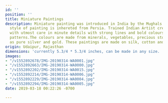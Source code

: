 ```yaml
---
id: ''
position: ''
title: Miniature Paintings
description: Miniature painting was introduced in India by the Mughals but this distinctive
  style of painting is inhereted from Persia. Trained Indian Artist create the paintings
  with utmost care in minute details with strong lines and bold colours in harmonious
  patterns.The colours are made from minerals, vegetables, precious stones as well
  as pure silver and gold. These paintings are made on silk, cotton and paper.
origin: Udaipur, Rajasthan
dimensions: 'currently 5.3/4 * 5.3/4 inches, can be made in any size. '
images:
- "/v1552892678/IMG-20190314-WA0001.jpg"
- "/v1552892663/IMG-20190314-WA0000.jpg"
- "/v1552892202/IMG-20190314-WA0015.jpg"
- "/v1552892214/IMG-20190314-WA0006.jpg"
- "/v1552892229/IMG-20190314-WA0004.jpg"
- "/v1552892294/IMG-20190314-WA0005.jpg"
date: 2019-03-18 00:22:26 -0700

---
```

